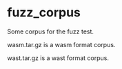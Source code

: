 # fuzz_corpus
Some corpus for the fuzz test.

wasm.tar.gz is a wasm format corpus.

wast.tar.gz is a wast format corpus.
